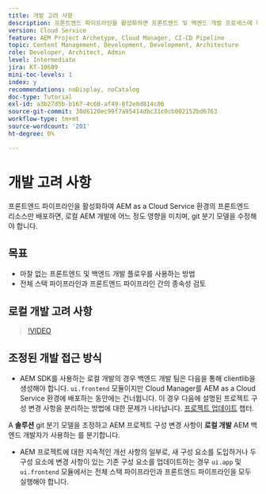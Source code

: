 ```yaml
---
title: 개발 고려 사항
description: 프론트엔드 파이프라인을 활성화하면 프론트엔드 및 백엔드 개발 프로세스에 미치는 영향을 고려합니다.
version: Cloud Service
feature: AEM Project Archetype, Cloud Manager, CI-CD Pipeline
topic: Content Management, Development, Development, Architecture
role: Developer, Architect, Admin
level: Intermediate
jira: KT-10689
mini-toc-levels: 1
index: y
recommendations: noDisplay, noCatalog
doc-type: Tutorial
exl-id: a3b27d5b-b167-4c60-af49-8f2e8d814c86
source-git-commit: 30d6120ec99f7a95414dbc31c0cb002152bd6763
workflow-type: tm+mt
source-wordcount: '201'
ht-degree: 0%

---
```


# 개발 고려 사항

프론트엔드 파이프라인을 활성화하여 AEM as a Cloud Service 환경의 프론트엔드 리소스만 배포하면, 로컬 AEM 개발에 어느 정도 영향을 미치며, git 분기 모델을 수정해야 합니다.

## 목표

* 마찰 없는 프론트엔드 및 백엔드 개발 플로우를 사용하는 방법
* 전체 스택 파이프라인과 프론트엔드 파이프라인 간의 종속성 검토


## 로컬 개발 고려 사항

>[!VIDEO](https://video.tv.adobe.com/v/3409421?quality=12&learn=on)


## 조정된 개발 접근 방식

* AEM SDK를 사용하는 로컬 개발의 경우 백엔드 개발 팀은 다음을 통해 clientlib을 생성해야 합니다. `ui.frontend` 모듈이지만 Cloud Manager를 AEM as a Cloud Service 환경에 배포하는 동안에는 건너뜁니다. 이 경우 다음에 설명된 프로젝트 구성 변경 사항을 분리하는 방법에 대한 문제가 나타납니다. [프로젝트 업데이트](update-project.md) 챕터.

A __솔루션__ git 분기 모델을 조정하고 AEM 프로젝트 구성 변경 사항이 __로컬 개발__ AEM 백엔드 개발자가 사용하는 를 분기합니다.


* AEM 프로젝트에 대한 지속적인 개선 사항의 일부로, 새 구성 요소를 도입하거나 두 구성 요소에 변경 사항이 있는 기존 구성 요소를 업데이트하는 경우 `ui.app` 및 `ui.frontend` 모듈에서는 전체 스택 파이프라인과 프론트엔드 파이프라인을 모두 실행해야 합니다.
